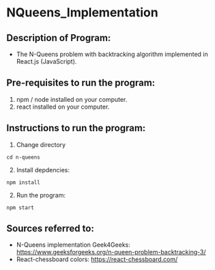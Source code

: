 # NQueens_Implementation

## Description of Program:
- The N-Queens problem with backtracking algorithm implemented in React.js (JavaScript).

## Pre-requisites to run the program:
1. npm / node installed on your computer.
2. react installed on your computer.

## Instructions to run the program:
1. Change directory
```
cd n-queens
```
2. Install depdencies:
```
npm install
```
2. Run the program:
```
npm start
```


## Sources referred to:
- N-Queens implementation Geek4Geeks: https://www.geeksforgeeks.org/n-queen-problem-backtracking-3/
- React-chessboard colors: https://react-chessboard.com/